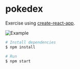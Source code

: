 # pokedex

Exercise using [create-react-app](https://github.com/facebook/create-react-app).

![Example](https://github.com/ocampco/pokedex/assets/12472641/ebfe8b6f-2dea-45c4-b97f-f71aae019ca3)

```bash
# Install dependencies
$ npm install

# Run
$ npm start
```

